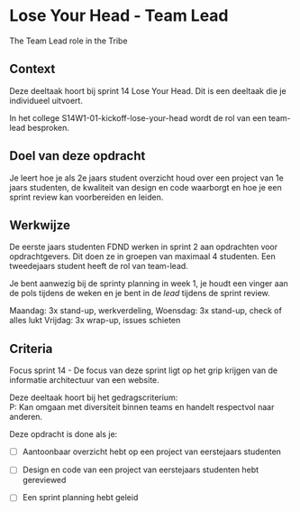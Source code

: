 
# Lose Your Head - Team Lead

The Team Lead role in the Tribe 

## Context

Deze deeltaak hoort bij sprint 14 Lose Your Head. Dit is een deeltaak die je individueel uitvoert.

In het college S14W1-01-kickoff-lose-your-head wordt de rol van een team-lead besproken.


## Doel van deze opdracht

Je leert hoe je als 2e jaars student overzicht houd over een project van 1e jaars studenten, de kwaliteit van design en code waarborgt en hoe je een sprint review kan voorbereiden en leiden. 


## Werkwijze
<!-- ![Opdrachtomschrijving](opdrachtomschrijving.png) -->

<!-- *Hoe pak je dit aan, in welke fases van de DLC* -->

<!-- Deze opdracht gaat over deze fases van de DLC: [integreren](#integreren) en [testen](#testen) -->


De eerste jaars studenten FDND werken in sprint 2 aan opdrachten voor opdrachtgevers. Dit doen ze in groepen van maximaal  4 studenten. Een tweedejaars student heeft de rol van team-lead. 

Je bent aanwezig bij de sprinty planning in week 1, je houdt een vinger aan de pols tijdens de weken en je bent in de _lead_ tijdens de sprint review. 

Maandag: 3x stand-up, werkverdeling, 
Woensdag: 3x stand-up, check of alles lukt
Vrijdag: 3x wrap-up, issues schieten



## Criteria

Focus sprint 14 -  De focus van deze sprint ligt op het grip krijgen van de informatie architectuur van een website.

Deze deeltaak hoort bij het gedragscriterium:  
P: Kan omgaan met diversiteit binnen teams en handelt respectvol naar anderen.

Deze opdracht is done als je:

- [ ] Aantoonbaar overzicht hebt op een project van eerstejaars studenten
- [ ] Design en code van een project van eerstejaars studenten hebt gereviewed
- [ ] Een sprint planning hebt geleid

